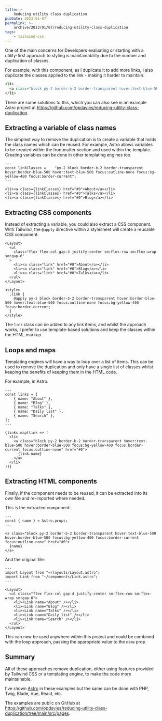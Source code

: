 ```yaml
---
title: >
    Reducing utility class duplication
pubDate: 2023-01-07
permalink: >-
    archive/2023/01/07/reducing-utility-class-duplication
tags:
    - tailwind-css
---
```




One of the main concerns for Developers evaluating or starting with a utility-first approach to styling is maintainability due to the number and duplication of classes.

For example, with this component, as I duplicate it to add more links, I also duplicate the classes applied to the link - making it harder to maintain:

```html
<li>
  <a class="block py-2 border-b-2 border-transparent hover:text-blue-500 hover:border-blue-500 focus:bg-yellow-400 focus:border-current focus:outline-none" href="#0">About</a>
</li>
```

There are some solutions to this, which you can also see in an example Astro project at https://github.com/opdavies/reducing-utility-class-duplication.

## Extracting a variable of class names

The simplest way to remove the duplication is to create a variable that holds the class names which can be reused. For example, Astro allows variables to be created within the frontmatter section and used within the template. Creating variables can be done in other templating engines too.

```astro
---
const linkClasses =    "py-2 block border-b-2 border-transparent hover:border-blue-500 hover:text-blue-500 focus:outline-none focus:bg-yellow-400 focus:border-current";
---

<li><a class={linkClasses} href="#0">About</a></li>
<li><a class={linkClasses} href="#0">Talks</a></li>
<li><a class={linkClasses} href="#0">Blog</a></li>
```

## Extracting CSS components

Instead of extracting a variable, you could also extract a CSS component. With Tailwind, the `@apply` directive within a stylesheet will create a reusable CSS component:

```astro
<Layout>
  <ul
    class="flex flex-col gap-4 justify-center sm:flex-row sm:flex-wrap sm:gap-6"
  >
    <li><a class="link" href="#0">About</a></li>
    <li><a class="link" href="#0">Blog</a></li>
    <li><a class="link" href="#0">Talks</a></li>
  </ul>
</Layout>

<style>
  .link {
    @apply py-2 block border-b-2 border-transparent hover:border-blue-500 hover:text-blue-500 focus:outline-none focus:bg-yellow-400 focus:border-current;
  }
</style>
```

The `link` class can be added to any link items, and whilst the approach works, I prefer to use template-based solutions and keep the classes within the HTML markup.

## Loops and maps

Templating engines will have a way to loop over a list of items. This can be used to remove the duplication and only have a single list of classes whilst keeping the benefits of keeping them in the HTML code.

For example, in Astro:

```astro
---
const links = [
    { name: "About" },
    { name: "Blog" },
    { name: "Talks" },
    { name: "Daily list" },
    { name: "Search" },
];
---

{links.map(link => (
  <li>
    <a class="block py-2 border-b-2 border-transparent hover:text-blue-500 hover:border-blue-500 focus:bg-yellow-400 focus:border-current focus:outline-none" href="#0">
      {link.name}
    </a>
  </li>
))}
```

## Extracting HTML components

Finally, if the component needs to be reused, it can be extracted into its own file and re-imported where needed.

This is the extracted component:

```astro
---
const { name } = Astro.props;
---

<a class="block py-2 border-b-2 border-transparent hover:text-blue-500 hover:border-blue-500 focus:bg-yellow-400 focus:border-current focus:outline-none" href="#0">
  {name}
</a>
```

And the original file:

```astro
---
import Layout from "~/layouts/Layout.astro";
import Link from "~/components/Link.astro";
---

<Layout>
  <ul class="flex flex-col gap-4 justify-center sm:flex-row sm:flex-wrap sm:gap-6">
    <li><Link name="About" /></li>
    <li><Link name="Blog" /></li>
    <li><Link name="Talks" /></li>
    <li><Link name="Daily list" /></li>
    <li><Link name="Search" /></li>
  </ul>
</Layout>
```

This can now be used anywhere within this project and could be combined with the loop approach, passing the appropriate value to the `name` prop.

## Summary

All of these approaches remove duplication, either using features provided by Tailwind CSS or a templating engine, to make the code more maintainable.

I've shown [Astro](https://astro.build) in these examples but the same can be done with PHP, Twig, Blade, Vue, React, etc.

The examples are public on GitHub at https://github.com/opdavies/reducing-utility-class-duplication/tree/main/src/pages.
